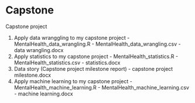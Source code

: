 # Capstone
Capstone project

  1. Apply data wranggling to my capstone project
    - MentalHealth_data_wrangling.R
    - MentalHealth_data_wrangling.csv
    - data wrangling.docx
  2. Apply statistics to my capstone project
    - MentalHealth_statistics.R
    - MentalHealth_statistics.csv
    - statistics.docx
  3. Data story (Capstone project milestone report)
    - capstone project milestone.docx
  4. Apply machine learning to my capstone project
    - MentalHealth_machine_learning.R
    - MentalHealth_machine_learning.csv
    - machine learning.docx
